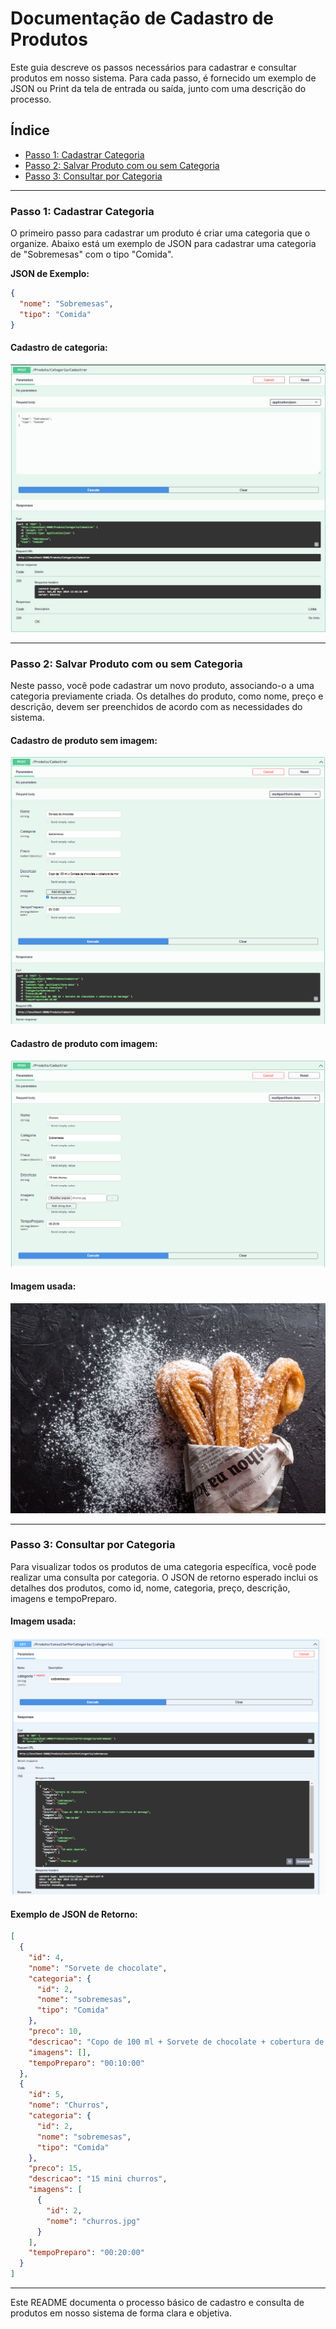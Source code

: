 # Documentação de Cadastro de Produtos

Este guia descreve os passos necessários para cadastrar e consultar produtos em nosso sistema. Para cada passo, é fornecido um exemplo de JSON ou Print da tela de entrada ou saída, junto com uma descrição do processo.

## Índice
- [Passo 1: Cadastrar Categoria](#passo-1-cadastrar-categoria)
- [Passo 2: Salvar Produto com ou sem Categoria](#passo-2-salvar-produto-com-ou-sem-categoria)
- [Passo 3: Consultar por Categoria](#passo-3-consultar-por-categoria)

---

### Passo 1: Cadastrar Categoria

O primeiro passo para cadastrar um produto é criar uma categoria que o organize. Abaixo está um exemplo de JSON para cadastrar uma categoria de "Sobremesas" com o tipo "Comida".

**JSON de Exemplo:**

```json
{
  "nome": "Sobremesas",
  "tipo": "Comida"
}

```

#### Cadastro de categoria:

![Print Swagger Cadastro de categoria](./CadastroCategoria.jpg)

---

### Passo 2: Salvar Produto com ou sem Categoria

Neste passo, você pode cadastrar um novo produto, associando-o a uma categoria previamente criada. Os detalhes do produto, como nome, preço e descrição, devem ser preenchidos de acordo com as necessidades do sistema.

#### Cadastro de produto sem imagem:

![Print Swagger Cadastro de Produto sem a imagem](./CadastroProdutoSemImagem.png)

#### Cadastro de produto com imagem:

![Print Swagger Cadastro de Produto com a imagem](./SalvaComImagem.png)

#### Imagem usada:

![Imagem de churros para salvar no banco de dados](./churros.jpg)

---

### Passo 3: Consultar por Categoria

Para visualizar todos os produtos de uma categoria específica, você pode realizar uma consulta por categoria. O JSON de retorno esperado inclui os detalhes dos produtos, como id, nome, categoria, preço, descrição, imagens e tempoPreparo.

#### Imagem usada:

![Print Swagger Consulta por categoria](./ConsultaPorCategoria.png)

#### Exemplo de JSON de Retorno:

```json
[
  {
    "id": 4,
    "nome": "Sorvete de chocolate",
    "categoria": {
      "id": 2,
      "nome": "sobremesas",
      "tipo": "Comida"
    },
    "preco": 10,
    "descricao": "Copo de 100 ml + Sorvete de chocolate + cobertura de morango",
    "imagens": [],
    "tempoPreparo": "00:10:00"
  },
  {
    "id": 5,
    "nome": "Churros",
    "categoria": {
      "id": 2,
      "nome": "sobremesas",
      "tipo": "Comida"
    },
    "preco": 15,
    "descricao": "15 mini churros",
    "imagens": [
      {
        "id": 2,
        "nome": "churros.jpg"
      }
    ],
    "tempoPreparo": "00:20:00"
  }
]
```

---

Este README documenta o processo básico de cadastro e consulta de produtos em nosso sistema de forma clara e objetiva.

